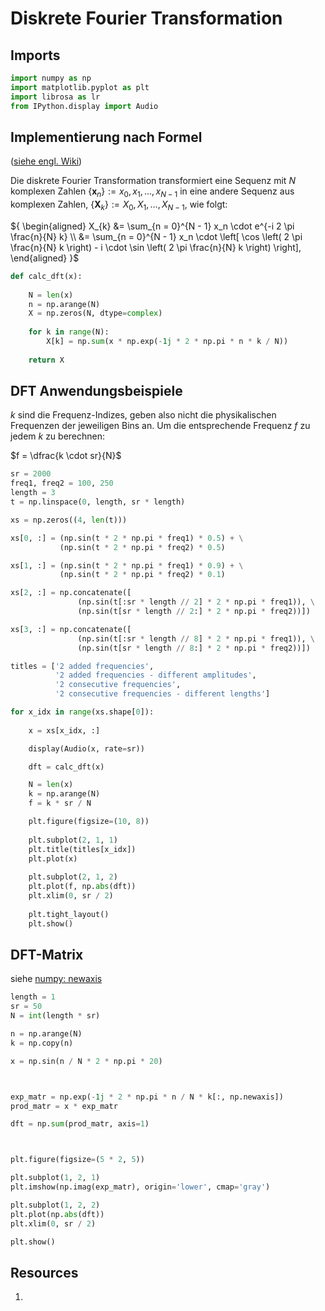 # Diskrete Fourier Transformation

## Imports

```python
import numpy as np
import matplotlib.pyplot as plt
import librosa as lr
from IPython.display import Audio
```

## Implementierung nach Formel

([siehe engl. Wiki](https://en.wikipedia.org/wiki/Discrete_Fourier_transform))

Die diskrete Fourier Transformation transformiert eine Sequenz mit $N$ komplexen Zahlen $\left\{ \mathbf{x}_n \right\} := x_0, x_1, \ldots , x_{N - 1}$ in eine andere Sequenz aus komplexen Zahlen, $\left\{ \mathbf{X}_k \right\} := X_0, X_1, \ldots , X_{N - 1}$, wie folgt:

${ \begin{aligned} X_{k} &= \sum_{n = 0}^{N - 1} x_n \cdot e^{-i 2 \pi \frac{n}{N} k} \\ &= \sum_{n = 0}^{N - 1} x_n \cdot \left[ \cos \left( 2 \pi \frac{n}{N} k \right) - i \cdot \sin \left( 2 \pi \frac{n}{N} k \right) \right], \end{aligned} }$


```python
def calc_dft(x):
    
    N = len(x)
    n = np.arange(N)
    X = np.zeros(N, dtype=complex)
    
    for k in range(N):
        X[k] = np.sum(x * np.exp(-1j * 2 * np.pi * n * k / N))
    
    return X
```

## DFT Anwendungsbeispiele

$k$ sind die Frequenz-Indizes, geben also nicht die physikalischen Frequenzen der jeweiligen Bins an. Um die entsprechende Frequenz $f$ zu jedem $k$ zu berechnen:

$f = \dfrac{k \cdot sr}{N}$ 

```python
sr = 2000
freq1, freq2 = 100, 250
length = 3
t = np.linspace(0, length, sr * length)

xs = np.zeros((4, len(t)))

xs[0, :] = (np.sin(t * 2 * np.pi * freq1) * 0.5) + \
           (np.sin(t * 2 * np.pi * freq2) * 0.5)

xs[1, :] = (np.sin(t * 2 * np.pi * freq1) * 0.9) + \
           (np.sin(t * 2 * np.pi * freq2) * 0.1)

xs[2, :] = np.concatenate([
               (np.sin(t[:sr * length // 2] * 2 * np.pi * freq1)), \
               (np.sin(t[sr * length // 2:] * 2 * np.pi * freq2))])

xs[3, :] = np.concatenate([
               (np.sin(t[:sr * length // 8] * 2 * np.pi * freq1)), \
               (np.sin(t[sr * length // 8:] * 2 * np.pi * freq2))])

titles = ['2 added frequencies',
          '2 added frequencies - different amplitudes',
          '2 consecutive frequencies',
          '2 consecutive frequencies - different lengths']

for x_idx in range(xs.shape[0]):
    
    x = xs[x_idx, :]

    display(Audio(x, rate=sr))

    dft = calc_dft(x)

    N = len(x)
    k = np.arange(N)
    f = k * sr / N

    plt.figure(figsize=(10, 8))
    
    plt.subplot(2, 1, 1)
    plt.title(titles[x_idx])
    plt.plot(x)
    
    plt.subplot(2, 1, 2)
    plt.plot(f, np.abs(dft))
    plt.xlim(0, sr / 2)
    
    plt.tight_layout()
    plt.show()
```

## DFT-Matrix

siehe [numpy: newaxis](/topics/numpy.md#newaxis)

```python
length = 1
sr = 50
N = int(length * sr)

n = np.arange(N)
k = np.copy(n)

x = np.sin(n / N * 2 * np.pi * 20)



exp_matr = np.exp(-1j * 2 * np.pi * n / N * k[:, np.newaxis])
prod_matr = x * exp_matr

dft = np.sum(prod_matr, axis=1)



plt.figure(figsize=(5 * 2, 5))

plt.subplot(1, 2, 1)
plt.imshow(np.imag(exp_matr), origin='lower', cmap='gray')

plt.subplot(1, 2, 2)
plt.plot(np.abs(dft))
plt.xlim(0, sr / 2)

plt.show()
```

## Resources
1. 
